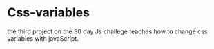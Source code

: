 # Css-variables
the third project on the 30 day Js challege teaches how to change css variables with javaScript.

